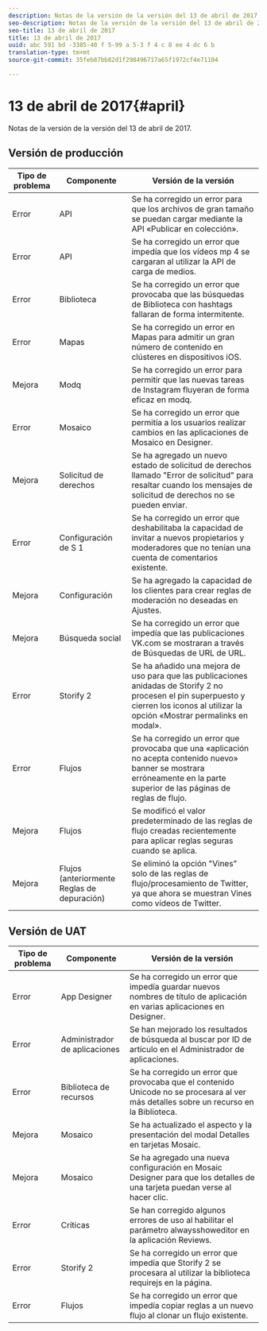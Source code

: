 ```yaml
---
description: Notas de la versión de la versión del 13 de abril de 2017.
seo-description: Notas de la versión de la versión del 13 de abril de 2017.
seo-title: 13 de abril de 2017
title: 13 de abril de 2017
uuid: abc 591 bd -3385-40 f 5-99 a 5-3 f 4 c 8 ee 4 dc 6 b
translation-type: tm+mt
source-git-commit: 35feb87bb82d1f298496717a65f1972cf4e71104

---
```



# 13 de abril de 2017{#april}

Notas de la versión de la versión del 13 de abril de 2017.

## Versión de producción

| **Tipo de problema** | **Componente** | **Versión de la versión** |
|---|---|---|
| Error | API | Se ha corregido un error para que los archivos de gran tamaño se puedan cargar mediante la API «Publicar en colección». |
| Error | API | Se ha corregido un error que impedía que los vídeos mp 4 se cargaran al utilizar la API de carga de medios. |
| Error | Biblioteca | Se ha corregido un error que provocaba que las búsquedas de Biblioteca con hashtags fallaran de forma intermitente. |
| Error | Mapas | Se ha corregido un error en Mapas para admitir un gran número de contenido en clústeres en dispositivos iOS. |
| Mejora | Modq | Se ha corregido un error para permitir que las nuevas tareas de Instagram fluyeran de forma eficaz en modq. |
| Error | Mosaico | Se ha corregido un error que permitía a los usuarios realizar cambios en las aplicaciones de Mosaico en Designer. |
| Mejora | Solicitud de derechos | Se ha agregado un nuevo estado de solicitud de derechos llamado &quot;Error de solicitud&quot; para resaltar cuando los mensajes de solicitud de derechos no se pueden enviar. |
| Error | Configuración de S 1 | Se ha corregido un error que deshabilitaba la capacidad de invitar a nuevos propietarios y moderadores que no tenían una cuenta de comentarios existente. |
| Mejora | Configuración | Se ha agregado la capacidad de los clientes para crear reglas de moderación no deseadas en Ajustes. |
| Mejora | Búsqueda social | Se ha corregido un error que impedía que las publicaciones VK.com se mostraran a través de Búsquedas de URL de URL. |
| Error | Storify 2 | Se ha añadido una mejora de uso para que las publicaciones anidadas de Storify 2 no procesen el pin superpuesto y cierren los iconos al utilizar la opción «Mostrar permalinks en modal». |
| Error | Flujos | Se ha corregido un error que provocaba que una «aplicación no acepta contenido nuevo» banner se mostrara erróneamente en la parte superior de las páginas de reglas de flujo. |
| Mejora | Flujos | Se modificó el valor predeterminado de las reglas de flujo creadas recientemente para aplicar reglas seguras cuando se aplica. |
| Mejora | Flujos (anteriormente Reglas de depuración) | Se eliminó la opción &quot;Vines&quot; solo de las reglas de flujo/procesamiento de Twitter, ya que ahora se muestran Vines como vídeos de Twitter. |

## Versión de UAT

| **Tipo de problema** | **Componente** | **Versión de la versión** |
|---|---|---|
| Error | App Designer | Se ha corregido un error que impedía guardar nuevos nombres de título de aplicación en varias aplicaciones en Designer. |
| Error | Administrador de aplicaciones | Se han mejorado los resultados de búsqueda al buscar por ID de artículo en el Administrador de aplicaciones. |
| Error | Biblioteca de recursos | Se ha corregido un error que provocaba que el contenido Unicode no se procesara al ver más detalles sobre un recurso en la Biblioteca. |
| Mejora | Mosaico | Se ha actualizado el aspecto y la presentación del modal Detalles en tarjetas Mosaic. |
| Mejora | Mosaico | Se ha agregado una nueva configuración en Mosaic Designer para que los detalles de una tarjeta puedan verse al hacer clic. |
| Error | Críticas | Se han corregido algunos errores de uso al habilitar el parámetro alwaysshoweditor en la aplicación Reviews. |
| Error | Storify 2 | Se ha corregido un error que impedía que Storify 2 se procesara al utilizar la biblioteca requirejs en la página. |
| Error | Flujos | Se ha corregido un error que impedía copiar reglas a un nuevo flujo al clonar un flujo existente. |


